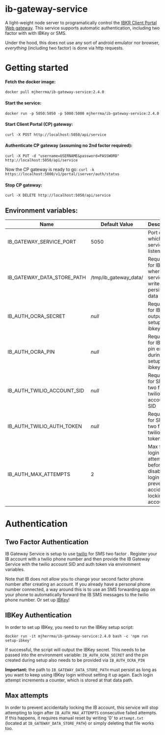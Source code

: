 # ib-gateway-service
A light-weight node server to programatically control the [IBKR Client Portal Web gateway](https://interactivebrokers.github.io/cpwebapi/).
This service supports automatic authentication, including two factor with with IBKey or SMS.

Under the hood, this does not use any sort of android emulator nor browser, *everything*
 (including two factor) is done via http requests.

# Getting started
#### Fetch the docker image:
 ```
 docker pull mjherrma/ib-gateway-service:2.4.0
```
#### Start the service:
```
docker run -p 5050:5050 -p 5000:5000 mjherrma/ib-gateway-service:2.4.0
```
#### Start Client Portal (CP) gateway:
```
curl -X POST http://localhost:5050/api/service
```
#### Authenticate CP gateway (assuming no 2nd factor required):
```
curl -X PUT -d "username=USERNAME&password=PASSWORD" http://localhost:5050/api/service
```
Now the CP gateway is ready to go: `curl -k https://localhost:5000/v1/portal/iserver/auth/status`

#### Stop CP gateway:
```
curl -X DELETE http://localhost:5050/api/service
```

## Environment variables:

| Name  | Default Value | Description |
| ------------- | ------------- | ------------- |
| IB_GATEWAY_SERVICE_PORT  | 5050  | Port on which this service listens  |
| IB_GATEWAY_DATA_STORE_PATH  | /tmp/ib_gateway_data/  | Required for IBKey, where the service can write persistent data  |
| IB_AUTH_OCRA_SECRET  | *null*  | Required for IBKey, output from setup-ibkey script  |
| IB_AUTH_OCRA_PIN  | *null*  | Required for IBKey, pin entered during setup-ibkey  |
| IB_AUTH_TWILIO_ACCOUNT_SID  | *null*  | Required for SMS two factor, twilio account SID  |
| IB_AUTH_TWILIO_AUTH_TOKEN  | *null*  | Required for SMS two factor, twilio auth token  |
| IB_AUTH_MAX_ATTEMPTS  | 2  | Max failed login attempts before disabling login (to prevent accidentally locking IB account)  |

# Authentication
## Two Factor Authentication
IB Gateway Service is setup to use [twilio](https://www.twilio.com) for SMS two factor
. Register your IB account with a twilio phone number and then provide the IB Gateway Service
 with the twilio account SID and auth token via environment variables.
 
 Note that IB does not allow you to change your second factor phone number after creating an
  account. If you already have a personal phone number connected, a way around this is to use an SMS
   forwarding app on your phone to automatically forward the IB SMS messages to the twilio phone
    number. Or set up [IBKey](#ibkey-authentication)!
    
## IBKey Authentication
In order to set up IBKey, you need to run the IBKey setup script:
```
docker run -it mjherrma/ib-gateway-service:2.4.0 bash -c 'npm run setup-ibkey'
```
If successful, the script will output the IBKey secret. This needs to be passed into the environment
 variable: `IB_AUTH_OCRA_SECRET` and the pin created during setup also needs to be provided via
  `IB_AUTH_OCRA_PIN`
  
**Important:** the path to `IB_GATEWAY_DATA_STORE_PATH` must persist as long as you want to keep
 using IBKey login without setting it up again. Each login attempt increments a counter, which is
  stored at that data path.

## Max attempts
In order to prevent accidentally locking the IB account, this service will stop attempting to
 login after `IB_AUTH_MAX_ATTEMPTS` consecutive failed attempts. If this happens, it requires
  manual reset by writing '0' to `attempt.txt` (located at `IB_GATEWAY_DATA_STORE_PATH`) or
   simply deleting that file works too.
